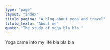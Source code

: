 ```yaml
---
type: "page"
layout: "index"
titulo_pagina: "A blog about yoga and travel"
titulo_texto: "About me"
quote: "The study of yoga bla bla "
---
```

Yoga came into my life bla bla bla

